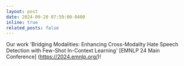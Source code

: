 ```yaml
---
layout: post
date: 2024-09-20 07:59:00-0400
inline: true
related_posts: false
---
```


Our work 'Bridging Modalities: Enhancing Cross-Modality Hate Speech Detection with Few-Shot In-Context Learning' [EMNLP 24 Main Conference] (https://2024.emnlp.org/)!